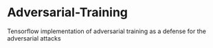 # Adversarial-Training
Tensorflow implementation of adversarial training as a defense for the adversarial attacks
